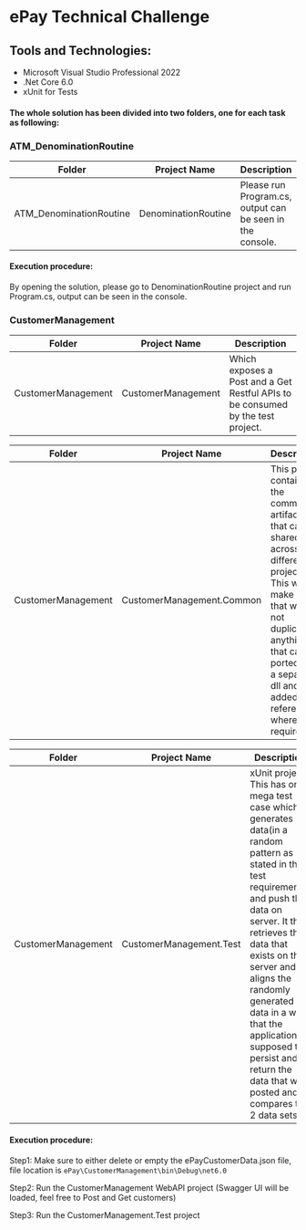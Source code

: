 # ePay Technical Challenge

## Tools and Technologies:
- Microsoft Visual Studio Professional 2022
- .Net Core 6.0
- xUnit for Tests

#### The whole solution has been divided into two folders, one for each task as following: 

### ATM_DenominationRoutine


| Folder | Project Name | Description | 
| ------ | ------ | ------ |
| ATM_DenominationRoutine | DenominationRoutine| Please run Program.cs, output can be seen in the console.|

#### Execution procedure:
By opening the solution, please go to DenominationRoutine project and run Program.cs, output can be seen in the console.


### CustomerManagement 

| Folder | Project Name | Description |
| ------ | ------ | ------ |
| CustomerManagement | CustomerManagement| Which exposes a Post and a Get Restful APIs to be consumed by the test project.|


| Folder | Project Name | Description |
| ------ | ------ | ------ |
| CustomerManagement | CustomerManagement.Common| This project contains all the common artifacts that can be shared across different projects. This will make sure that we are not duplicating anything that can be ported into a separate dll and added as reference wherever required.


| Folder | Project Name | Description |
| ------ | ------ | ------ |
| CustomerManagement | CustomerManagement.Test| xUnit project. This has one mega test case which generates data(in a random pattern as stated in the test requirements) and push the data on server. It then retrieves the data that exists on the server and aligns the randomly generated data in a way that the application is supposed to persist and return the data that was posted and compares the 2 data sets.

#### Execution procedure:

Step1: Make sure to either delete or empty the ePayCustomerData.json file, file location is `ePay\CustomerManagement\bin\Debug\net6.0`

Step2: Run the CustomerManagement WebAPI project (Swagger UI will be loaded, feel free to Post and Get customers)

Step3: Run the CustomerManagement.Test project
